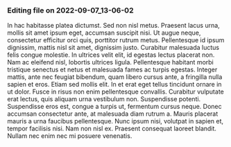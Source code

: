 

### Editing file on 2022-09-07_13-06-02

In hac habitasse platea dictumst. Sed non nisl metus. Praesent lacus urna, mollis sit amet ipsum eget, accumsan suscipit nisi. Ut augue neque, consectetur efficitur orci quis, porttitor rutrum metus. Pellentesque id ipsum dignissim, mattis nisl sit amet, dignissim justo. Curabitur malesuada luctus felis congue molestie. In ultrices velit elit, id egestas lectus placerat non. Nam ac eleifend nisl, lobortis ultrices ligula. Pellentesque habitant morbi tristique senectus et netus et malesuada fames ac turpis egestas. Integer mattis, ante nec feugiat bibendum, quam libero cursus ante, a fringilla nulla sapien et eros. Etiam sed mollis elit.
In et erat eget tellus tincidunt ornare in ut dolor. Fusce in risus non enim pellentesque convallis. Curabitur vulputate erat lectus, quis aliquam urna vestibulum non. Suspendisse potenti. Suspendisse eros est, congue a turpis ut, fermentum cursus neque. Donec accumsan consectetur ante, at malesuada diam rutrum a. Mauris placerat mauris a urna faucibus pellentesque. Nunc ipsum nisi, volutpat in sapien et, tempor facilisis nisi. Nam non nisl ex. Praesent consequat laoreet blandit. Nullam nec enim nec mi posuere venenatis.


